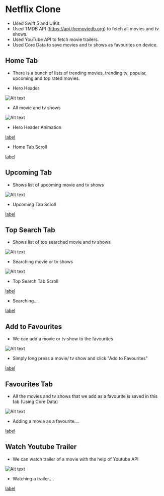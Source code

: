 # Netflix Clone

- Used Swift 5 and UIKit.
- Used TMDB API (https://api.themoviedb.org) to fetch all movies and tv shows.
- Used YouTube API to fetch movie trailers. 
- Used Core Data to save movies and tv shows as favourites on device. 

## Home Tab

- There is a bunch of lists of trending movies, trending tv, popular, upcoming and top rated movies.

- Hero Header

![Alt text](Screenshots/mainTab.png)

- All movie and tv shows

![Alt text](Screenshots/mainTab2.png)

- Hero Header Animation

[label](Screenshots/mainTabv1.mp4)

- Home Tab Scroll

[label](Screenshots/mainTabv2.mp4)

## Upcoming Tab

- Shows list of upcoming movie and tv shows

![Alt text](Screenshots/upcomingTab.png)

- Upcoming Tab Scroll

[label](Screenshots/upcomingTabvd.mp4)

## Top Search Tab

- Shows list of top searched movie and tv shows

![Alt text](Screenshots/TopSearch.png)

- Searching movie or tv shows

![Alt text](Screenshots/TopSearch2.png)

- Top Search Tab Scroll

[label](Screenshots/TopSearchvd.mp4)

- Searching....

[label](Screenshots/TopSearch2vd.mp4)

## Add to Favourites

- We can add a movie or tv show to the favourites

![Alt text](Screenshots/addToFab.png)

- Simply long press a movie/ tv show and click "Add to Favourites"

[label](Screenshots/addToFabvd.mp4)

## Favourites Tab

- All the movies and tv shows that we add as a favourite is saved in this tab (Using Core Data)


![Alt text](Screenshots/fab.png)

- Adding a movie as a favourite....

[label](Screenshots/fabvd.mp4)

## Watch Youtube Trailer

- We can watch trailer of a movie with the help of Youtube API


![Alt text](Screenshots/preview.png)

- Watching a trailer....

[label](Screenshots/previewvd.mp4)